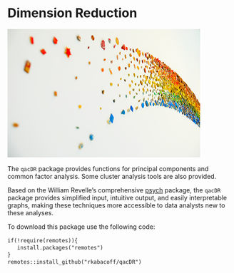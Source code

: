 # Dimension Reduction

![](image.jpg)

The `qacDR` package provides functions for principal components and common factor analysis. Some cluster analysis tools are also provided.

Based on the William Revelle’s comprehensive [psych](https://cran.r-project.org/web/packages/psych/index.html) package, the `qacDR` package provides simplified input, intuitive output, and easily interpretable graphs, making these techniques more accessible to data analysts new to these analyses.

To download this package use the following code:

    if(!require(remotes)){
       install.packages("remotes")
    }
    remotes::install_github("rkabacoff/qacDR")
